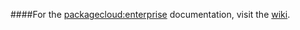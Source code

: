 ####For the [packagecloud:enterprise](https://enterprise.packagecloud.io) documentation, visit the [wiki](https://github.com/computology/enterprise-docs/wiki).
